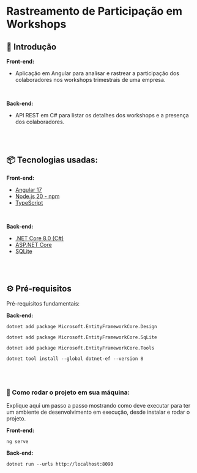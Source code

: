 # Rastreamento de Participação em Workshops

## 🚀 Introdução

**Front-end:**
* Aplicação em Angular para analisar e rastrear a participação dos colaboradores nos workshops trimestrais de uma empresa.
  
<br/>

**Back-end:**
* API REST em C# para listar os detalhes dos workshops e a presença dos colaboradores.

<br/>
<br/>
  

## 📦 Tecnologias usadas:


**Front-end:**
* [Angular 17](https://angular.io/start/start-deployment)
* [Node.js 20 - npm ](https://nodejs.org/en)
* [TypeScript](https://www.typescriptlang.org/download)
  
<br/>

**Back-end:**
* [.NET Core 8.0 (C#)](https://dotnet.microsoft.com/pt-br/download)
* [ASP.NET Core](https://dotnet.microsoft.com/en-us/apps/aspnet)
* [SQLite](https://www.sqlite.org/download.html)


<br/>
<br/>

## ⚙️ Pré-requisitos

Pré-requisitos fundamentais:

**Back-end:**
```
dotnet add package Microsoft.EntityFrameworkCore.Design
```
```
dotnet add package Microsoft.EntityFrameworkCore.SqLite
```
```
dotnet add package Microsoft.EntityFrameworkCore.Tools
```
```
dotnet tool install --global dotnet-ef --version 8
```


<br/>
<br/>

### 🔨 Como rodar o projeto em sua máquina:

Explique aqui um passo a passo mostrando como deve executar para ter um ambiente de desenvolvimento em execução, desde instalar e rodar o projeto.

**Front-end:**
```
ng serve
```

**Back-end:**
```
dotnet run --urls http://localhost:8090
```
